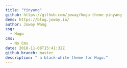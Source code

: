 ```yaml
---
title: "Yinyang"
github: https://github.com/joway/hugo-theme-yinyang
demo: https://blog.joway.io/
author: Joway Wang
ssg:
  - Hugo
cms:
  - No Cms
date: 2018-11-08T15:41:32Z
github_branch: master
description: " a black-white theme for Hugo."
---
```

